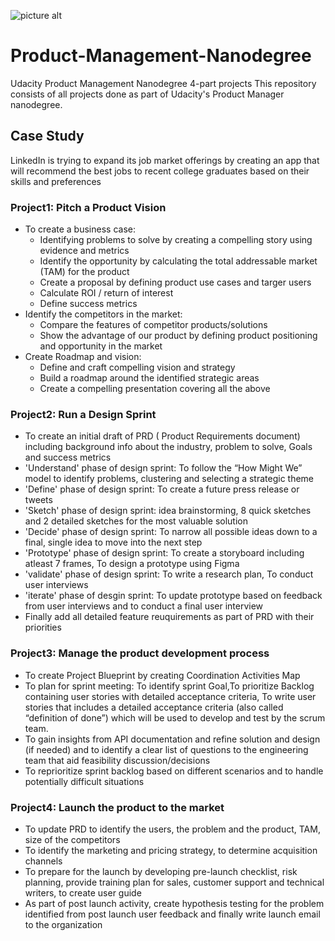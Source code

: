 ![picture alt](http://via.placeholder.com/200x150 "Title is optional")
# Product-Management-Nanodegree
Udacity Product Management Nanodegree 4-part projects
This repository consists of all projects done as part of Udacity's Product Manager nanodegree. 

## Case Study
LinkedIn is trying to expand its job market offerings by creating an app that will recommend the best jobs to recent college graduates based on their skills and preferences



### Project1: Pitch a Product Vision ###

* To create a business case:
  * Identifying problems to solve by creating a compelling story using evidence and metrics
  * Identify the opportunity by calculating the total addressable market (TAM) for the product
  * Create a proposal by defining product use cases and targer users
  * Calculate ROI / return of interest
  * Define success metrics
* Identify the competitors in the market:
  * Compare the features of competitor products/solutions
  * Show the advantage of our product by defining product positioning and opportunity in the market
* Create Roadmap and vision:
  * Define and craft compelling vision and strategy
  * Build a roadmap around the identified strategic areas
  * Create a compelling presentation covering all the above

### Project2: Run a Design Sprint ###

* To create an initial draft of PRD ( Product Requirements document) including background info about the industry, problem to solve, Goals and success metrics
* 'Understand' phase of design sprint: To follow the “How Might We” model to identify problems, clustering and selecting a strategic theme
* 'Define' phase of design sprint: To create a future press release or tweets
* 'Sketch' phase of design sprint: idea brainstorming, 8 quick sketches and 2 detailed sketches for the most valuable solution
* 'Decide' phase of design sprint: To narrow all possible ideas down to a final, single idea to move into the next step
* 'Prototype' phase of design sprint: To create a storyboard including atleast 7 frames, To design a prototype using Figma
* 'validate' phase of design sprint: To write a research plan, To conduct user interviews
* 'iterate' phase of desgin sprint: To update prototype based on feedback from user interviews and to conduct a final user interview
* Finally add all detailed feature reuquirements as part of PRD with their priorities

### Project3: Manage the product development process ###

* To create Project Blueprint by creating Coordination Activities Map
* To plan for sprint meeting: To identify sprint Goal,To prioritize Backlog containing user stories with detailed acceptance criteria, To write user stories that includes a detailed acceptance criteria (also called “definition of done”) which will be used to develop and test by the scrum team.
* To gain insights from API documentation and refine solution and design (if needed) and to identify a clear list of questions to the engineering team that aid feasibility discussion/decisions
* To reprioritize sprint backlog based on different scenarios and to handle potentially difficult situations

### Project4: Launch the product to the market ###

* To update PRD to identify the users, the problem and the product, TAM, size of the competitors
* To identify the marketing and pricing strategy, to determine acquisition channels
* To prepare for the launch by developing pre-launch checklist, risk planning, provide training plan for sales, customer support and technical writers, to create user guide
* As part of post launch activity, create hypothesis testing for the problem identified from post launch user feedback and finally write launch email to the organization
